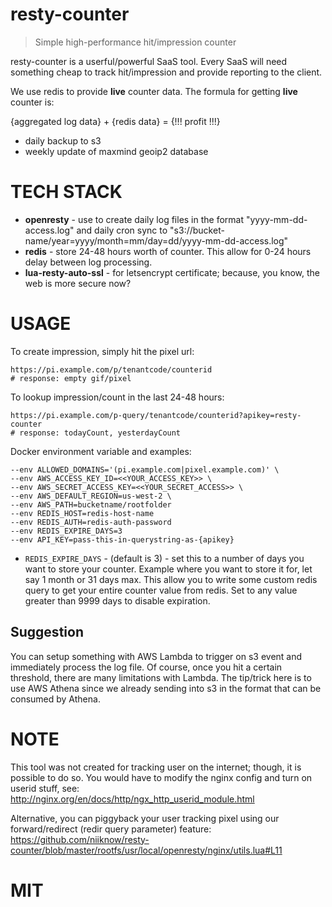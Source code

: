 # resty-counter
> Simple high-performance hit/impression counter

resty-counter is a userful/powerful SaaS tool.  Every SaaS will need something cheap to track hit/impression and provide reporting to the client.

We use redis to provide **live** counter data.  The formula for getting **live** counter is: 

{aggregated log data} + {redis data} = {!!! profit !!!}

* daily backup to s3
* weekly update of maxmind geoip2 database

# TECH STACK
* **openresty** - use to create daily log files in the format "yyyy-mm-dd-access.log" and daily cron sync to "s3://bucket-name/year=yyyy/month=mm/day=dd/yyyy-mm-dd-access.log"
* **redis** - store 24-48 hours worth of counter.  This allow for 0-24 hours  delay between log processing.
* **lua-resty-auto-ssl** - for letsencrypt certificate; because, you know, the web is more secure now?

# USAGE

To create impression, simply hit the pixel url: 
```shell
https://pi.example.com/p/tenantcode/counterid
# response: empty gif/pixel
```

To lookup impression/count in the last 24-48 hours: 

```shell
https://pi.example.com/p-query/tenantcode/counterid?apikey=resty-counter
# response: todayCount, yesterdayCount
```

Docker environment variable and examples:
```shell
--env ALLOWED_DOMAINS='(pi.example.com|pixel.example.com)' \
--env AWS_ACCESS_KEY_ID=<<YOUR_ACCESS_KEY>> \
--env AWS_SECRET_ACCESS_KEY=<<YOUR_SECRET_ACCESS>> \
--env AWS_DEFAULT_REGION=us-west-2 \
--env AWS_PATH=bucketname/rootfolder
--env REDIS_HOST=redis-host-name
--env REDIS_AUTH=redis-auth-password
--env REDIS_EXPIRE_DAYS=3
--env API_KEY=pass-this-in-querystring-as-{apikey}
```

- `REDIS_EXPIRE_DAYS` - (default is 3) - set this to a number of days you want to store your counter.  Example where you want to store it for, let say 1 month or 31 days max.  This allow you to write some custom redis query to get your entire counter value from redis.  Set to any value greater than 9999 days to disable expiration.

## Suggestion
You can setup something with AWS Lambda to trigger on s3 event and immediately process the log file.  Of course, once you hit a certain threshold, there are many limitations with Lambda.  The tip/trick here is to use AWS Athena since we already sending into s3 in the format that can be consumed by Athena.

# NOTE
This tool was not created for tracking user on the internet; though, it is possible to do so.  You would have to modify the nginx config and turn on userid stuff, see: http://nginx.org/en/docs/http/ngx_http_userid_module.html

Alternative, you can piggyback your user tracking pixel using our forward/redirect (redir query parameter) feature: https://github.com/niiknow/resty-counter/blob/master/rootfs/usr/local/openresty/nginx/utils.lua#L11

# MIT

